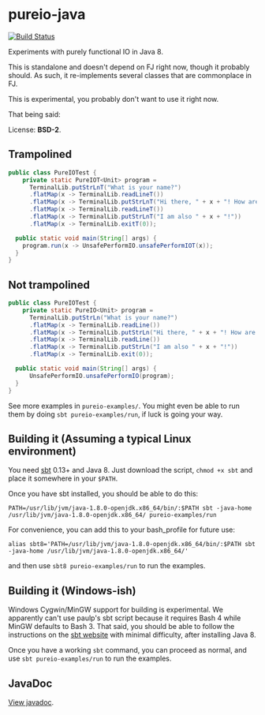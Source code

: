 # pureio-java

[![Build Status](https://travis-ci.org/CodeBlock/pureio-java.svg?branch=master)](https://travis-ci.org/CodeBlock/pureio-java)

Experiments with purely functional IO in Java 8.

This is standalone and doesn't depend on FJ right now, though it probably
should. As such, it re-implements several classes that are commonplace in FJ.

This is experimental, you probably don't want to use it right now.

That being said:

License: **BSD-2**.

## Trampolined

```java
public class PureIOTest {
    private static PureIOT<Unit> program =
      TerminalLib.putStrLnT("What is your name?")
      .flatMap(x -> TerminalLib.readLineT())
      .flatMap(x -> TerminalLib.putStrLnT("Hi there, " + x + "! How are you?"))
      .flatMap(x -> TerminalLib.readLineT())
      .flatMap(x -> TerminalLib.putStrLnT("I am also " + x + "!"))
      .flatMap(x -> TerminalLib.exitT(0));

  public static void main(String[] args) {
    program.run(x -> UnsafePerformIO.unsafePerformIOT(x));
  }
}
```

## Not trampolined

```java
public class PureIOTest {
    private static PureIO<Unit> program =
      TerminalLib.putStrLn("What is your name?")
      .flatMap(x -> TerminalLib.readLine())
      .flatMap(x -> TerminalLib.putStrLn("Hi there, " + x + "! How are you?"))
      .flatMap(x -> TerminalLib.readLine())
      .flatMap(x -> TerminalLib.putStrLn("I am also " + x + "!"))
      .flatMap(x -> TerminalLib.exit(0));

  public static void main(String[] args) {
      UnsafePerformIO.unsafePerformIO(program);
  }
}
```

See more examples in `pureio-examples/`. You might even be able to run them by
doing `sbt pureio-examples/run`, if luck is going your way.

## Building it (Assuming a typical Linux environment)

You need [sbt](https://raw.githubusercontent.com/paulp/sbt-extras/master/sbt)
0.13+ and Java 8. Just download the script, `chmod +x sbt` and place it
somewhere in your `$PATH`.

Once you have sbt installed, you should be able to do this:

```
PATH=/usr/lib/jvm/java-1.8.0-openjdk.x86_64/bin/:$PATH sbt -java-home /usr/lib/jvm/java-1.8.0-openjdk.x86_64/ pureio-examples/run
```

For convenience, you can add this to your bash_profile for future use:

```
alias sbt8='PATH=/usr/lib/jvm/java-1.8.0-openjdk.x86_64/bin/:$PATH sbt -java-home /usr/lib/jvm/java-1.8.0-openjdk.x86_64/'
```

and then use `sbt8 pureio-examples/run` to run the examples.

## Building it (Windows-ish)

Windows Cygwin/MinGW support for building is experimental. We apparently can't
use paulp's sbt script because it requires Bash 4 while MinGW defaults to Bash
3. That said, you should be able to follow the instructions on the
[sbt website](http://www.scala-sbt.org/0.13/tutorial/Manual-Installation.html#Windows)
with minimal difficulty, after installing Java 8.

Once you have a working `sbt` command, you can proceed as normal, and use
`sbt pureio-examples/run` to run the examples.


## JavaDoc

[View javadoc](https://codeblock.github.io/pureio-java/).
